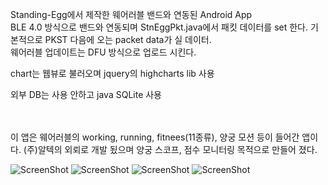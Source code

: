 Standing-Egg에서 제작한 웨어러블 밴드와 연동된 Android App<br>
BLE 4.0 방식으로 밴드와 연동되며 StnEggPkt.java에서 패킷 데이터를 set 한다. 기본적으로 PKST 다음에 오는 packet data가 실 데이터.<br>
웨어러블 업데이트는 DFU 방식으로 업로드 시킨다.<br>

chart는 웹뷰로 불러오며 jquery의 highcharts lib 사용<br>

외부 DB는 사용 안하고 java SQLite 사용<br><br><br>

이 앱은 웨어러블의 working, running, fitnees(11종류), 양궁 모션 등이 들어간 앱이다. (주)알텍의 외뢰로 개발 됬으며 양궁 스코프, 점수 모니터링 목적으로 만들어 졌다.

![ScreenShot](https://github.com/hanscom95/android/standing_egg/Archery_Wearable_Band/screenshot/intro_layout.png)
![ScreenShot](https://github.com/hanscom95/android/standing_egg/Archery_Wearable_Band/screenshot/Screenshot_20170404-162626.png)
![ScreenShot](https://github.com/hanscom95/android/standing_egg/Archery_Wearable_Band/screenshot/Screenshot_20170407-161128.png)
![ScreenShot](https://github.com/hanscom95/android/standing_egg/Archery_Wearable_Band/screenshot/Screenshot_20170404-183548.png)
